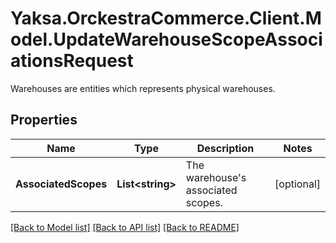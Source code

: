 # Yaksa.OrckestraCommerce.Client.Model.UpdateWarehouseScopeAssociationsRequest
Warehouses are entities which represents physical warehouses.

## Properties

Name | Type | Description | Notes
------------ | ------------- | ------------- | -------------
**AssociatedScopes** | **List&lt;string&gt;** | The warehouse&#39;s associated scopes. | [optional] 

[[Back to Model list]](../README.md#documentation-for-models) [[Back to API list]](../README.md#documentation-for-api-endpoints) [[Back to README]](../README.md)

